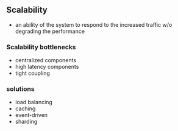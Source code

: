 ## Scalability

- an ability of the system to respond to the increased traffic w/o degrading the performance

### Scalability bottlenecks
- centralized components
- high latency components
- tight coupling

### solutions
- load balancing
- caching
- event-driven
- sharding